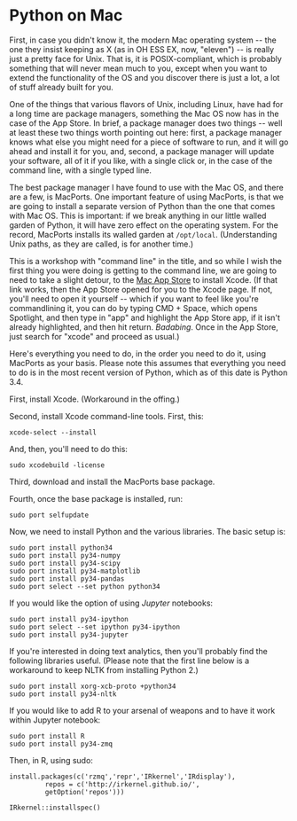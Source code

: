 # Python on Mac

First, in case you didn't know it, the modern Mac operating system -- the one they insist keeping as X (as in OH ESS EX, now, "eleven") -- is really just a pretty face for Unix. That is, it is POSIX-compliant, which is probably something that will never mean much to you, except when you want to extend the functionality of the OS and you discover there is just a lot, a lot of stuff already built for you. 

One of the things that various flavors of Unix, including Linux, have had for a long time are package managers, something the Mac OS now has in the case of the App Store. In brief, a package manager does two things -- well at least these two things worth pointing out here: first, a package manager knows what else you might need for a piece of software to run, and it will go ahead and install it for you, and, second, a package manager will update your software, all of it if you like, with a single click or, in the case of the command line, with a single typed line.

The best package manager I have found to use with the Mac OS, and there are a few, is MacPorts. One important feature of using MacPorts, is that we are going to install a separate version of Python than the one that comes with Mac OS. This is important: if we break anything in our little walled garden of Python, it will have zero effect on the operating system. For the record, MacPorts installs its walled garden at `/opt/local`. (Understanding Unix paths, as they are called, is for another time.)

This is a workshop with "command line" in the title, and so while I wish the first thing you were doing is getting to the command line, we are going to need to take a slight detour, to the [Mac App Store][] to install Xcode. (If that link works, then the App Store opened for you to the Xcode page. If not, you'll need to open it yourself -- which if you want to feel like you're commandlining it, you can do by typing CMD + Space, which opens Spotlight, and then type in "app" and highlight the App Store app, if it isn't already highlighted, and then hit return. *Badabing*. Once in the App Store, just search for "xcode" and proceed as usual.)

Here's everything you need to do, in the order you need to do it, using MacPorts as your basis. Please note this assumes that everything you need to do is in the most recent version of Python, which as of this date is Python 3.4.

First, install Xcode. (Workaround in the offing.)

Second, install Xcode command-line tools. First, this:

    xcode-select --install

And, then, you'll need to do this: 

    sudo xcodebuild -license

Third, download and install the MacPorts base package.

Fourth, once the base package is installed, run:

    sudo port selfupdate

Now, we need to install Python and the various libraries. The basic setup is:

    sudo port install python34
    sudo port install py34-numpy
    sudo port install py34-scipy
    sudo port install py34-matplotlib
    sudo port install py34-pandas
    sudo port select --set python python34

If you would like the option of using *Jupyter* notebooks:

    sudo port install py34-ipython
    sudo port select --set ipython py34-ipython
    sudo port install py34-jupyter

If you're interested in doing text analytics, then you'll probably find the following libraries useful. (Please note that the first line below is a workaround to keep NLTK from installing Python 2.)

    sudo port install xorg-xcb-proto +python34
    sudo port install py34-nltk

If you would like to add R to your arsenal of weapons and to have it work within Jupyter notebook:

    sudo port install R
    sudo port install py34-zmq

Then, in R, using sudo:

    install.packages(c('rzmq','repr','IRkernel','IRdisplay'),
             repos = c('http://irkernel.github.io/', 
             getOption('repos')))
    
    IRkernel::installspec()


[Mac App Store]: http://itunes.apple.com/us/app/xcode/id497799835?ls=1&mt=12